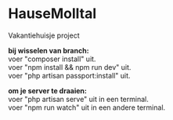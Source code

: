 # HauseMolltal
 Vakantiehuisje project

<strong>bij wisselen van branch:</strong> <br>
    voer "composer install" uit. <br>
    voer "npm install && npm run dev" uit.<br>
    voer "php artisan passport:install" uit.

<strong>om je server te draaien:</strong> <br>
    voer "php artisan serve" uit in een terminal.<br>
    voer "npm run watch" uit in een andere terminal.